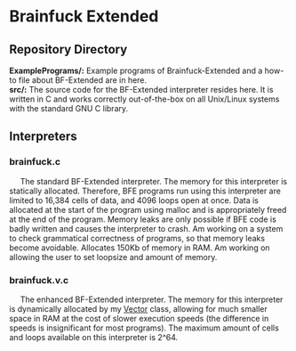 # Brainfuck Extended

## Repository Directory
**ExamplePrograms/:** Example programs of Brainfuck-Extended and a how-to file about BF-Extended are in here. <br>
**src/:** The source code for the BF-Extended interpreter resides here. It is written in C and works correctly out-of-the-box on all Unix/Linux systems with the standard GNU C library.<br>

## Interpreters

### brainfuck.c
&nbsp;&nbsp;&nbsp;&nbsp; The standard BF-Extended interpreter. The memory for this interpreter is statically allocated. Therefore, BFE programs run using this interpreter are limited to 16,384 cells of data, and  4096 loops open at once. Data is allocated at the start of the program using malloc and is appropriately freed at the end of the program. Memory leaks are only possible if BFE code is badly written and causes the interpreter to crash. Am working on a system to check grammatical correctness of programs, so that memory leaks become avoidable. Allocates 150Kb of memory in RAM. Am working on allowing the user to set loopsize and amount of memory. 

### brainfuck.v.c
&nbsp;&nbsp;&nbsp;&nbsp; The enhanced BF-Extended interpreter. The memory for this interpreter is dynamically allocated by my [Vector](http://.github.com/CoralRocker/C-Vector-Generic) class, allowing for much smaller space in RAM at the cost of slower execution speeds (the difference in speeds is insignificant for most programs). The maximum amount of cells and loops available on this interpreter is 2^64.

